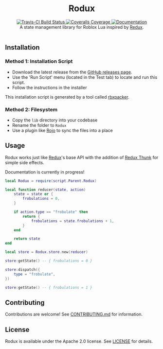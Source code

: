 <h1 align="center">Rodux</h1>
<div align="center">
	<a href="https://travis-ci.org/Roblox/Rodux">
		<img src="https://api.travis-ci.org/Roblox/Rodux.svg?branch=master" alt="Travis-CI Build Status" />
	</a>
	<a href="https://coveralls.io/github/Roblox/Rodux?branch=master">
		<img src="https://coveralls.io/repos/github/Roblox/Rodux/badge.svg?branch=master" alt="Coveralls Coverage" />
	</a>
	<a href="#">
		<img src="https://img.shields.io/badge/docs-soon-red.svg" alt="Documentation" />
	</a>
</div>

<div align="center">
	A state management library for Roblox Lua inspired by <a href="https://redux.js.org">Redux</a>.
</div>

<div>&nbsp;</div>

## Installation

### Method 1: Installation Script
* Download the latest release from the [GitHub releases page](https://github.com/Roblox/Rodux/releases).
* Use the 'Run Script' menu (located in the Test tab) to locate and run this script.
* Follow the instructions in the installer

This installation script is generated by a tool called [rbxpacker](https://github.com/LPGhatguy/rbxpacker).

### Method 2: Filesystem
* Copy the `lib` directory into your codebase
* Rename the folder to `Rodux`
* Use a plugin like [Rojo](https://github.com/LPGhatguy/rojo) to sync the files into a place

## Usage
Rodux works just like [Redux](https://redux.js.org)'s base API with the addition of [Redux Thunk](https://github.com/gaearon/redux-thunk) for simple side effects.

Documentation is currently in progress!

```lua
local Rodux = require(script.Parent.Rodux)

local function reducer(state, action)
	state = state or {
		frobulations = 0,
	}

	if action.type == "frobulate" then
		return {
			frobulations = state.frobulations + 1,
		}
	end

	return state
end

local store = Rodux.store.new(reducer)

store:getState() -- { frobulations = 0 }

store:dispatch({
	type = "frobulate",
})

store:getState() -- { frobulations = 1 }
```

## Contributing
Contributions are welcome! See [CONTRIBUTING.md](CONTRIBUTING.md) for information.

## License
Rodux is available under the Apache 2.0 license. See [LICENSE](LICENSE) for details.